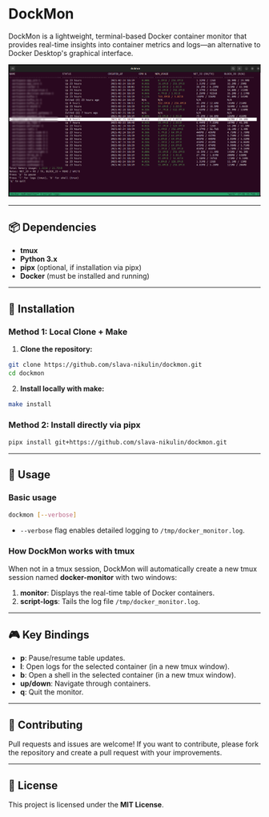 # DockMon

DockMon is a lightweight, terminal-based Docker container monitor that provides real-time insights into container metrics and logs—an alternative to Docker Desktop's graphical interface.

![DockMon Screenshot](./doc/images/screenshot1.png)

---

## 📦 Dependencies
- **tmux**
- **Python 3.x**
- **pipx** (optional, if installation via pipx)
- **Docker** (must be installed and running)

---

## 🚀 Installation

### Method 1: Local Clone + Make
1. **Clone the repository:**
```sh
git clone https://github.com/slava-nikulin/dockmon.git
cd dockmon
```

2. **Install locally with make:**
```sh
make install
```

### Method 2: Install directly via pipx
```sh
pipx install git+https://github.com/slava-nikulin/dockmon.git
```

---

## 🧠 Usage

### Basic usage
```sh
dockmon [--verbose]
```
- `--verbose` flag enables detailed logging to `/tmp/docker_monitor.log`.

### How DockMon works with tmux
When not in a tmux session, DockMon will automatically create a new tmux session named **docker-monitor** with two windows:

1. **monitor**: Displays the real-time table of Docker containers.
2. **script-logs**: Tails the log file `/tmp/docker_monitor.log`.

---

## 🎮 Key Bindings
- **p**: Pause/resume table updates.
- **l**: Open logs for the selected container (in a new tmux window).
- **b**: Open a shell in the selected container (in a new tmux window).
- **up/down**: Navigate through containers.
- **q**: Quit the monitor.

---

## 👥 Contributing
Pull requests and issues are welcome! If you want to contribute, please fork the repository and create a pull request with your improvements.

---

## 📜 License
This project is licensed under the **MIT License**.

